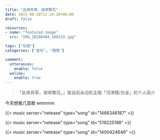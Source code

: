 ```yaml
---
title: "此岸弃草，彼岸繁花"
date: 2021-08-28T12:24:20+08:00
draft: false

resources:
- name: "featured-image"
  src: "IMG_20180404_160133.jpg"

tags: ["后摇"]
categories: ["音乐", "随笔"]

comment:
  utterances:
    enable: false
  waline:
    enable: true
---
```


>「此岸弃草，彼岸繁花。」取自前永动机主唱「河津樱/白金」的个人简介

今天想推几首歌 emmmm

<!-- 庭前鹤高歌 - 河津樱 -->
{{< music server="netease" type="song" id="1466346187" >}}

<!-- 明日见黄花 - 永动机 -->
{{< music server="netease" type="song" id="519225198" >}}

<!-- 1400424646 - She Her Her Hers -->
{{< music server="netease" type="song" id="1400424646" >}}


